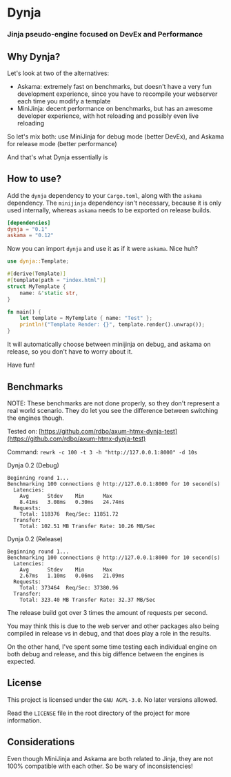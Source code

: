 # Dynja
### Jinja pseudo-engine focused on DevEx and Performance

## Why Dynja?
Let's look at two of the alternatives:
- Askama: extremely fast on benchmarks, but doesn't have a very fun development experience, since you have to recompile your webserver each time you modify a template
- MiniJinja: decent performance on benchmarks, but has an awesome developer experience, with hot reloading and possibly even live reloading

So let's mix both: use MiniJinja for debug mode (better DevEx), and Askama for release mode (better performance)

And that's what Dynja essentially is

## How to use?
Add the `dynja` dependency to your `Cargo.toml`, along with the `askama` dependency. The `minijinja` dependency isn't necessary, because it is only used internally, whereas `askama` needs to be exported on release builds.
```toml
[dependencies]
dynja = "0.1"
askama = "0.12"
```
Now you can import `dynja` and use it as if it were `askama`. Nice huh?
```rust
use dynja::Template;

#[derive(Template)]
#[template(path = "index.html")]
struct MyTemplate {
    name: &'static str,
}

fn main() {
    let template = MyTemplate { name: "Test" };
    println!("Template Render: {}", template.render().unwrap());
}
```
It will automatically choose between minijinja on debug, and askama on release, so you don't have to worry about it.

Have fun!

## Benchmarks
NOTE: These benchmarks are not done properly, so they don't represent a real world scenario. They do let you see the difference between switching the engines though.

Tested on: [https://github.com/rdbo/axum-htmx-dynja-test](https://github.com/rdbo/axum-htmx-dynja-test)

Command: `rewrk -c 100 -t 3 -h "http://127.0.0.1:8000" -d 10s`

Dynja 0.2 (Debug)
```
Beginning round 1...
Benchmarking 100 connections @ http://127.0.0.1:8000 for 10 second(s)
  Latencies:
    Avg      Stdev    Min      Max      
    8.41ms   3.08ms   0.30ms   24.74ms  
  Requests:
    Total: 118376  Req/Sec: 11851.72
  Transfer:
    Total: 102.51 MB Transfer Rate: 10.26 MB/Sec
```
Dynja 0.2 (Release)
```
Beginning round 1...
Benchmarking 100 connections @ http://127.0.0.1:8000 for 10 second(s)
  Latencies:
    Avg      Stdev    Min      Max      
    2.67ms   1.10ms   0.06ms   21.09ms  
  Requests:
    Total: 373464  Req/Sec: 37380.96
  Transfer:
    Total: 323.40 MB Transfer Rate: 32.37 MB/Sec
```
The release build got over 3 times the amount of requests per second.

You may think this is due to the web server and other packages also being compiled in release vs in debug, and that does play a role in the results.

On the other hand, I've spent some time testing each individual engine on both debug and release, and this big diffence between the engines is expected.

## License
This project is licensed under the `GNU AGPL-3.0`. No later versions allowed.

Read the `LICENSE` file in the root directory of the project for more information.

## Considerations
Even though MiniJinja and Askama are both related to Jinja, they are not 100% compatible with each other. So be wary of inconsistencies!

